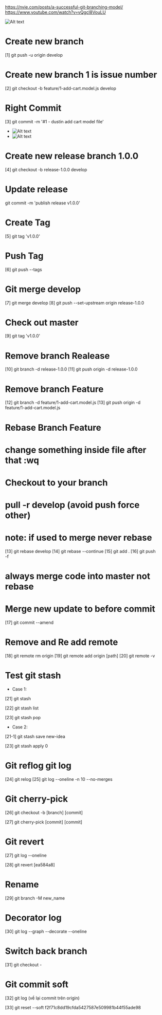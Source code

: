 https://nvie.com/posts/a-successful-git-branching-model/
https://www.youtube.com/watch?v=vQgcl8VouLU

![Alt text](image.png)

# Create new branch

[1] git push -u origin develop

# Create new branch 1 is issue number

[2] git checkout -b feature/1-add-cart.model.js develop

# Right Commit

[3] git commit -m '#1 - dustin add cart model file'

- ![Alt text](image-1.png)
- ![Alt text](image-2.png)

# Create new release branch 1.0.0

[4] git checkout -b release-1.0.0 develop

# Update release

git commit -m 'publish release v1.0.0'

# Create Tag

[5] git tag 'v1.0.0'

# Push Tag

[6] git push --tags

# Git merge develop

[7] git merge develop [8] git push --set-upstream origin release-1.0.0

# Check out master

[9] git tag 'v1.0.0'

# Remove branch Realease

[10] git branch -d release-1.0.0 [11] git push origin -d release-1.0.0

# Remove branch Feature

[12] git branch -d feature/1-add-cart.model.js [13] git push origin -d
feature/1-add-cart.model.js

# Rebase Branch Feature

# change something inside file after that :wq

# Checkout to your branch

# pull -r develop (avoid push force other)

# note: if used to merge never rebase

[13] git rebase develop [14] git rebase --continue [15] git add . [16] git push
-f

# always merge code into master not rebase

# Merge new update to before commit

[17] git commit --amend

# Remove and Re add remote

[18] git remote rm origin [19] git remote add origin [path] [20] git remote -v

# Test git stash

- Case 1:

[21] git stash

[22] git stash list

[23] git stash pop

- Case 2:

[21-1] git stash save new-idea

[23] git stash apply 0

# Git reflog git log

[24] git relog [25] git log --oneline -n 10 --no-merges

# Git cherry-pick

[26] git checkout -b [branch] [commit]

[27] git cherry-pick [commit] [commit]

# Git revert

[27] git log --oneline

[28] git revert [ea584a8]

# Rename

[29] git branch -M new_name

# Decorator log

[30] git log --graph --decorate --oneline

# Switch back branch

[31] git checkout -

# Git commit soft

[32] git log (về lại commit trên origin)

[33] git reset --soft f2f71c8dd19cfda5427587e509981b44f55ade98
